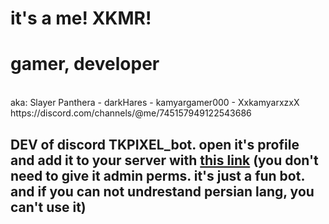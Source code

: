 # it's a me! XKMR!
<h1>gamer, developer</h1><br/>
aka: Slayer Panthera - darkHares - kamyargamer000 - XxkamyarxzxX<br/>
https://discord.com/channels/@me/745157949122543686<br/>
<h2>DEV of discord TKPIXEL_bot. open it's profile and add it to your server with <a href="https://discord.com/channels/@me/881865568402149436">this link</a> (you don't need to give it admin perms. it's just a fun bot. and if you can not undrestand persian lang, you can't use it)</h2>
